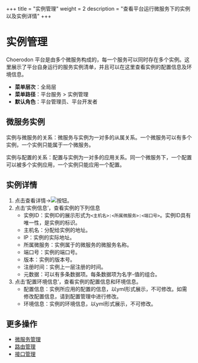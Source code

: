 +++
title = "实例管理"
weight = 2
description = "查看平台运行微服务下的实例以及实例详情"
+++

# 实例管理

Choerodon 平台是由多个微服务构成的，每一个服务可以同时存在多个实例。这里展示了平台自身运行的服务实例清单，并且可以在这里查看实例的配置信息及环境信息。

- **菜单层次**：全局层
- **菜单路径**：平台服务 > 实例管理
- **默认角色**：平台管理员、平台开发者

## 微服务实例

实例与微服务的关系：微服务与实例为一对多的从属关系。一个微服务可以有多个实例，一个实例只能属于一个微服务。

实例与配置的关系：配置与实例为一对多的应用关系。同一个微服务下，一个配置可以被多个实例应用，一个实例只能应用一个配置。

## 实例详情

1. 点击查看详情→<img class="no-border" src="/docs/user-guide/platform-management/platform-service/image/info.png"/>按钮。
1. 点击‘实例信息’，查看实例的下列信息
    - 实例ID：实例ID的展示形式为`<主机名>:<所属微服务>:<端口号>`。实例ID具有唯一性，是实例的标识。
    - 主机名：分配给实例的地址。
    - IP：实例的实际地址。
    - 所属微服务：实例属于的微服务的微服务名称。
    - 端口号：实例的端口号。
    - 版本：实例的版本号。
    - 注册时间：实例上一层注册的时间。
    - 元数据：可以有多条数据项。每条数据项为名字-值的组合。
1. 点击‘配置环境信息’，查看实例的配置信息和环境信息。
    - 配置信息：实例所应用的配置的信息，以yml形式展示，不可修改。如需修改配置信息，请到配置管理中进行修改。
    - 环境信息：实例的环境信息，以yml形式展示，不可修改。

## 更多操作
- [微服务管理](../microservice)
- [路由管理](../route)
- [接口管理](../api-test)